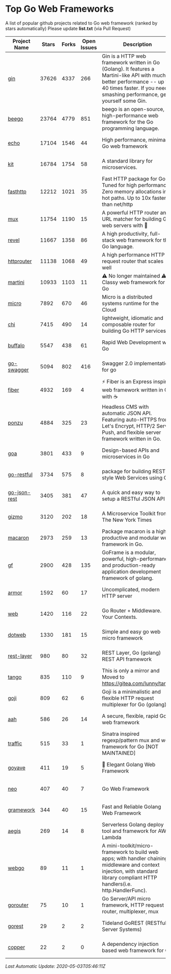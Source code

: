 # Top Go Web Frameworks
A list of popular github projects related to Go web framework (ranked by stars automatically)
Please update **list.txt** (via Pull Request)

| Project Name | Stars | Forks | Open Issues | Description | Last Commit |
| ------------ | ----- | ----- | ----------- | ----------- | ----------- |
| [gin](https://github.com/gin-gonic/gin) | 37626 | 4337 | 266 | Gin is a HTTP web framework written in Go (Golang). It features a Martini-like API with much better performance -- up to 40 times faster. If you need smashing performance, get yourself some Gin. | 2020-04-28 01:36:04 |
| [beego](https://github.com/astaxie/beego) | 23764 | 4779 | 851 | beego is an open-source, high-performance web framework for the Go programming language. | 2020-02-22 07:09:25 |
| [echo](https://github.com/labstack/echo) | 17104 | 1546 | 44 | High performance, minimalist Go web framework | 2020-04-25 18:01:54 |
| [kit](https://github.com/go-kit/kit) | 16784 | 1754 | 58 | A standard library for microservices. | 2020-04-17 17:26:38 |
| [fasthttp](https://github.com/valyala/fasthttp) | 12212 | 1021 | 35 | Fast HTTP package for Go. Tuned for high performance. Zero memory allocations in hot paths. Up to 10x faster than net/http | 2020-04-30 11:06:48 |
| [mux](https://github.com/gorilla/mux) | 11754 | 1190 | 15 | A powerful HTTP router and URL matcher for building Go web servers with 🦍 | 2020-01-12 19:17:43 |
| [revel](https://github.com/revel/revel) | 11667 | 1358 | 86 | A high productivity, full-stack web framework for the Go language. | 2018-10-30 13:23:52 |
| [httprouter](https://github.com/julienschmidt/httprouter) | 11138 | 1068 | 49 | A high performance HTTP request router that scales well | 2020-01-14 09:48:04 |
| [martini](https://github.com/go-martini/martini) | 10933 | 1103 | 11 | ⚠️ No longer maintained ⚠️  Classy web framework for Go | 2017-01-21 21:58:54 |
| [micro](https://github.com/micro/micro) | 7892 | 670 | 46 | Micro is a distributed systems runtime for the Cloud | 2020-05-01 14:36:22 |
| [chi](https://github.com/go-chi/chi) | 7415 | 490 | 14 | lightweight, idiomatic and composable router for building Go HTTP services | 2020-04-16 15:11:09 |
| [buffalo](https://github.com/gobuffalo/buffalo) | 5547 | 438 | 61 | Rapid Web Development w/ Go | 2020-04-21 03:07:57 |
| [go-swagger](https://github.com/go-swagger/go-swagger) | 5094 | 802 | 416 | Swagger 2.0 implementation for go | 2020-04-29 16:31:29 |
| [fiber](https://github.com/gofiber/fiber) | 4932 | 169 | 4 | ⚡️ Fiber is an Express inspired web framework written in Go with ☕️ | 2020-04-30 12:21:33 |
| [ponzu](https://github.com/ponzu-cms/ponzu) | 4884 | 325 | 23 | Headless CMS with automatic JSON API. Featuring auto-HTTPS from Let's Encrypt, HTTP/2 Server Push, and flexible server framework written in Go. | 2020-01-02 00:14:32 |
| [goa](https://github.com/goadesign/goa) | 3801 | 433 | 9 | Design-based APIs and microservices in Go | 2020-05-02 01:32:25 |
| [go-restful](https://github.com/emicklei/go-restful) | 3734 | 575 | 8 | package for building REST-style Web Services using Go | 2020-03-09 11:38:56 |
| [go-json-rest](https://github.com/ant0ine/go-json-rest) | 3405 | 381 | 47 | A quick and easy way to setup a RESTful JSON API | 2017-09-13 04:12:08 |
| [gizmo](https://github.com/nytimes/gizmo) | 3120 | 202 | 18 | A Microservice Toolkit from The New York Times | 2020-04-22 16:28:26 |
| [macaron](https://github.com/go-macaron/macaron) | 2973 | 259 | 13 | Package macaron is a high productive and modular web framework in Go. | 2020-04-28 11:23:13 |
| [gf](https://github.com/gogf/gf) | 2900 | 428 | 135 | GoFrame is a modular, powerful, high-performance and production-ready application development framework of golang.  | 2020-04-30 19:31:04 |
| [armor](https://github.com/labstack/armor) | 1592 | 60 | 17 | Uncomplicated, modern HTTP server | 2019-08-03 18:10:09 |
| [web](https://github.com/gocraft/web) | 1420 | 116 | 22 | Go Router + Middleware. Your Contexts. | 2019-02-07 15:06:52 |
| [dotweb](https://github.com/devfeel/dotweb) | 1330 | 181 | 15 | Simple and easy go web micro framework | 2019-12-01 08:01:18 |
| [rest-layer](https://github.com/rs/rest-layer) | 980 | 80 | 32 | REST Layer, Go (golang) REST API framework | 2019-12-05 10:17:11 |
| [tango](https://github.com/lunny/tango) | 835 | 110 | 9 | This is only a mirror and Moved to https://gitea.com/lunny/tango | 2019-05-17 03:31:10 |
| [goji](https://github.com/goji/goji) | 809 | 62 | 6 | Goji is a minimalistic and flexible HTTP request multiplexer for Go (golang) | 2019-01-26 23:58:29 |
| [aah](https://github.com/go-aah/aah) | 586 | 26 | 14 | A secure, flexible, rapid Go web framework | 2019-10-12 08:09:30 |
| [traffic](https://github.com/gravityblast/traffic) | 515 | 33 | 1 | Sinatra inspired regexp/pattern mux and web framework for Go [NOT MAINTAINED] | 2015-11-26 21:31:07 |
| [goyave](https://github.com/System-Glitch/goyave) | 411 | 19 | 5 | :pear: Elegant Golang Web Framework | 2020-04-23 09:00:55 |
| [neo](https://github.com/ivpusic/neo) | 407 | 40 | 7 | Go Web Framework | 2017-08-14 23:54:31 |
| [gramework](https://github.com/gramework/gramework) | 344 | 40 | 15 | Fast and Reliable Golang Web Framework | 2020-01-21 17:51:59 |
| [aegis](https://github.com/tmaiaroto/aegis) | 269 | 14 | 8 | Serverless Golang deploy tool and framework for AWS Lambda | 2019-07-28 17:59:41 |
| [webgo](https://github.com/bnkamalesh/webgo) | 89 | 11 | 1 | A mini-toolkit/micro-framework to build web apps; with handler chaining, middleware and context injection, with standard library compliant HTTP handlers(i.e. http.HandlerFunc). | 2020-04-14 17:56:03 |
| [gorouter](https://github.com/vardius/gorouter) | 75 | 10 | 1 | Go Server/API micro framework, HTTP request router, multiplexer, mux | 2020-04-03 06:04:34 |
| [gorest](https://github.com/tideland/gorest) | 29 | 2 | 2 | Tideland GoREST (RESTful Server Systems) | 2017-11-10 13:00:37 |
| [copper](https://github.com/tusharsoni/copper) | 22 | 2 | 0 | A dependency injection based web framework for Go | 2020-02-03 01:29:53 |

*Last Automatic Update: 2020-05-03T05:46:11Z*